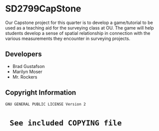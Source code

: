 SD2799CapStone
==============

Our Capstone project for this quarter is to develop a game/tutorial to be used as a teaching aid for the surveying class at OU.  The game will help students develop a sense of spatial relationship in connection with the various measurements they encounter in surveying projects.  

## Developers


* Brad Gustafson
* Marilyn Moser
* Mr. Rockers


## Copyright Information

``GNU GENERAL PUBLIC LICENSE Version 2``

``` See included COPYING file```
=======

